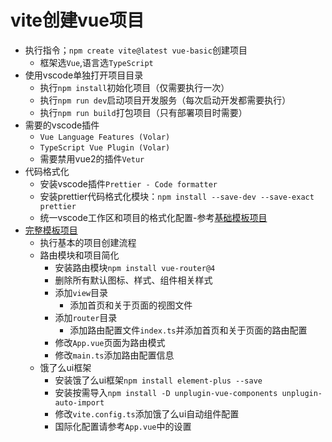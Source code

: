 # vite创建vue项目

- 执行指令；`npm create vite@latest vue-basic`创建项目
  - 框架选`Vue`,语言选`TypeScript`
- 使用vscode单独打开项目目录
  - 执行`npm install`初始化项目（仅需要执行一次）
  - 执行`npm run dev`启动项目开发服务（每次启动开发都需要执行）
  - 执行`npm run build`打包项目（只有部署项目时需要）
- 需要的vscode插件
  - `Vue Language Features (Volar)`
  - `TypeScript Vue Plugin (Volar)`
  - 需要禁用vue2的插件`Vetur`
- 代码格式化
  - 安装vscode插件`Prettier - Code formatter`
  - 安装prettier代码格式化模块：`npm install --save-dev --save-exact prettier`
  - 统一vscode工作区和项目的格式化配置-参考[基础模板项目](/vue-basic/)
- [完整模板项目](/vue-template/)
  - 执行基本的项目创建流程
  - 路由模块和项目简化
    - 安装路由模块`npm install vue-router@4`
    - 删除所有默认图标、样式、组件相关样式
    - 添加`view`目录
      - 添加首页和关于页面的视图文件
    - 添加`router`目录
      - 添加路由配置文件`index.ts`并添加首页和关于页面的路由配置
    - 修改`App.vue`页面为路由模式
    - 修改`main.ts`添加路由配置信息
  - 饿了么ui框架
    - 安装饿了么ui框架`npm install element-plus --save`
    - 安装按需导入`npm install -D unplugin-vue-components unplugin-auto-import`
    - 修改`vite.config.ts`添加饿了么ui自动组件配置
    - 国际化配置请参考`App.vue`中的设置
